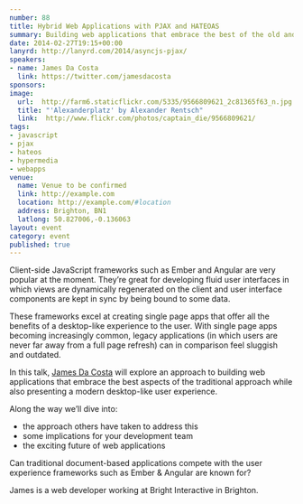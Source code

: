 ```yaml
---
number: 88
title: Hybrid Web Applications with PJAX and HATEOAS
summary: Building web applications that embrace the best of the old and the new
date: 2014-02-27T19:15+00:00
lanyrd: http://lanyrd.com/2014/asyncjs-pjax/
speakers:
- name: James Da Costa
  link: https://twitter.com/jamesdacosta
sponsors:
image:
  url:  http://farm6.staticflickr.com/5335/9566809621_2c81365f63_n.jpg
  title: "'Alexanderplatz' by Alexander Rentsch"
  link:  http://www.flickr.com/photos/captain_die/9566809621/
tags:
- javascript
- pjax
- hateos
- hypermedia
- webapps
venue:
  name: Venue to be confirmed
  link: http://example.com
  location: http://example.com/#location
  address: Brighton, BN1
  latlong: 50.827006,-0.136063
layout: event
category: event
published: true
---
```


Client-side JavaScript frameworks such as Ember and Angular are very popular at the moment. They’re great for developing fluid user interfaces in which views are dynamically regenerated on the client and user interface components are kept in sync by being bound to some data. 

These frameworks excel at creating single page apps that offer all the benefits of a desktop-like experience to the user. With single page apps becoming increasingly common, legacy applications (in which users are never far away from a full page refresh) can in comparison feel sluggish and outdated.

In this talk, [James Da Costa](https://twitter.com/jamesdacosta) will explore an approach to building web applications that embrace the best aspects of the traditional approach while also presenting a modern desktop-like user experience.

Along the way we’ll dive into:

 * the approach others have taken to address this
 * some implications for your development team
 * the exciting future of web applications

Can traditional document-based applications compete with the user experience frameworks such as Ember & Angular are known for? 

James is a web developer working at Bright Interactive in Brighton.
